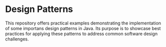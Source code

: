 # Design Patterns
This repository offers practical examples demonstrating the implementation of some importans design patterns in Java. Its purpose is to showcase best practices for applying these patterns to address common software design challenges.
